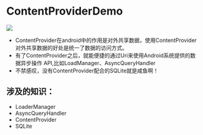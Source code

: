 # ContentProviderDemo
![](https://github.com/artharyoung/ContentProviderDemo/blob/master/images/bbb.gif)

- ContentProvider在android中的作用是对外共享数据，使用ContentProvider对外共享数据的好处是统一了数据的访问方式。
- 有了ContentProvider之后，就能便捷的通过Uri来使用Android系统提供的数据异步操作 API,比如LoadManager、AsyncQueryHandler
- 不禁感叹，没有ContentProvider配合的SQLite就是咸鱼啊！

## 涉及的知识：
- LoaderManager
- AsyncQueryHandler
- ContentProvider
- SQLite 
